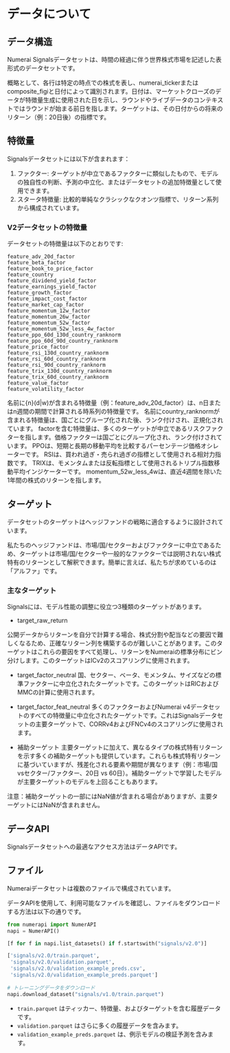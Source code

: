 # データについて
## データ構造
Numerai Signalsデータセットは、時間の経過に伴う世界株式市場を記述した表形式のデータセットです。

概略として、各行は特定の時点での株式を表し、numerai_tickerまたはcomposite_figiと日付によって識別されます。日付は、マーケットクローズのデータが特徴量生成に使用された日を示し、ラウンドやライブデータのコンテキストではラウンドが始まる前日を指します。ターゲットは、その日付からの将来のリターン（例：20日後）の指標です。

## 特徴量
Signalsデータセットには以下が含まれます：

1. ファクター: ターゲットが中立であるファクターに類似したもので、モデルの独自性の判断、予測の中立化、またはデータセットの追加特徴量として使用できます。
2. スタータ特徴量: 比較的単純なクラシックなクオンツ指標で、リターン系列から構成されています。

### V2データセットの特徴量

データセットの特徴量は以下のとおりです:

```
feature_adv_20d_factor
feature_beta_factor
feature_book_to_price_factor
feature_country
feature_dividend_yield_factor
feature_earnings_yield_factor
feature_growth_factor
feature_impact_cost_factor
feature_market_cap_factor
feature_momentum_12w_factor
feature_momentum_26w_factor
feature_momentum_52w_factor
feature_momentum_52w_less_4w_factor
feature_ppo_60d_130d_country_ranknorm
feature_ppo_60d_90d_country_ranknorm
feature_price_factor
feature_rsi_130d_country_ranknorm
feature_rsi_60d_country_ranknorm
feature_rsi_90d_country_ranknorm
feature_trix_130d_country_ranknorm
feature_trix_60d_country_ranknorm
feature_value_factor
feature_volatility_factor
```

名前に{n}(d|w)が含まれる特徴量（例：feature_adv_20d_factor）は、n日またはn週間の期間で計算される時系列の特徴量です。
名前にcountry_ranknormが含まれる特徴量は、国ごとにグループ化された後、ランク付けされ、正規化されています。
factorを含む特徴量は、多くのターゲットが中立であるリスクファクターを指します。価格ファクターは国ごとにグループ化され、ランク付けされています。
PPOは、短期と長期の移動平均を比較するパーセンテージ価格オシレーターです。
RSIは、買われ過ぎ・売られ過ぎの指標として使用される相対力指数です。
TRIXは、モメンタムまたは反転指標として使用されるトリプル指数移動平均インジケーターです。
momentum_52w_less_4wは、直近4週間を除いた1年間の株式のリターンを指します。

## ターゲット
データセットのターゲットはヘッジファンドの戦略に適合するように設計されています。

私たちのヘッジファンドは、市場/国/セクターおよびファクターに中立であるため、ターゲットは市場/国/セクターや一般的なファクターでは説明されない株式特有のリターンとして解釈できます。簡単に言えば、私たちが求めているのは「アルファ」です。


### 主なターゲット
Signalsには、モデル性能の調整に役立つ3種類のターゲットがあります。

 - target_raw_return

公開データからリターンを自分で計算する場合、株式分割や配当などの要因で難しくなるため、正確なリターン列を構築するのが難しいことがあります。このターゲットはこれらの要因をすべて処理し、リターンをNumeraiの標準分布にビン分けします。このターゲットはICv2のスコアリングに使用されます。

 - target_factor_neutral
国、セクター、ベータ、モメンタム、サイズなどの標準ファクターに中立化されたターゲットです。このターゲットはRICおよびMMCの計算に使用されます。

 - target_factor_feat_neutral
多くのファクターおよびNumerai v4データセットのすべての特徴量に中立化されたターゲットです。これはSignalsデータセットの主要ターゲットで、CORRv4およびFNCv4のスコアリングに使用されます。

 - 補助ターゲット
主要ターゲットに加えて、異なるタイプの株式特有リターンを示す多くの補助ターゲットも提供しています。これらも株式特有リターンに基づいていますが、残差化される要素や期間が異なります（例：市場/国vsセクター/ファクター、20日 vs 60日）。補助ターゲットで学習したモデルが主要ターゲットのモデルを上回ることもあります。

注意：補助ターゲットの一部にはNaN値が含まれる場合がありますが、主要ターゲットにはNaNが含まれません。

## データAPI
Signalsデータセットへの最適なアクセス方法はデータAPIです。

## ファイル

Numeraiデータセットは複数のファイルで構成されています。

データAPIを使用して、利用可能なファイルを確認し、ファイルをダウンロードする方法は以下の通りです。

```python
from numerapi import NumerAPI
napi = NumerAPI()

[f for f in napi.list_datasets() if f.startswith("signals/v2.0")] 

['signals/v2.0/train.parquet',
 'signals/v2.0/validation.parquet',
 'signals/v2.0/validation_example_preds.csv',
 'signals/v2.0/validation_example_preds.parquet']
 
# トレーニングデータをダウンロード
napi.download_dataset("signals/v1.0/train.parquet")
```

 - `train.parquet` はティッカー、特徴量、およびターゲットを含む履歴データです。
 - `validation.parquet` はさらに多くの履歴データを含みます。
 - `validation_example_preds.parquet` は、例示モデルの検証予測を含みます。
